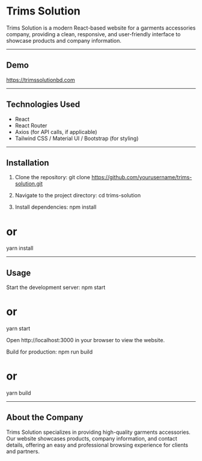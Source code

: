 # Trims Solution

Trims Solution is a modern React-based website for a garments accessories company, providing a clean, responsive, and user-friendly interface to showcase products and company information.

---

## Demo

https://trimssolutionbd.com

---

## Technologies Used

- React
- React Router
- Axios (for API calls, if applicable)
- Tailwind CSS / Material UI / Bootstrap (for styling)

---

## Installation

1. Clone the repository:
   git clone https://github.com/yourusername/trims-solution.git

2. Navigate to the project directory:
   cd trims-solution

3. Install dependencies:
   npm install

# or

yarn install

---

## Usage

Start the development server:
npm start

# or

yarn start

Open http://localhost:3000 in your browser to view the website.

Build for production:
npm run build

# or

yarn build

---

## About the Company

Trims Solution specializes in providing high-quality garments accessories. Our website showcases products, company information, and contact details, offering an easy and professional browsing experience for clients and partners.

